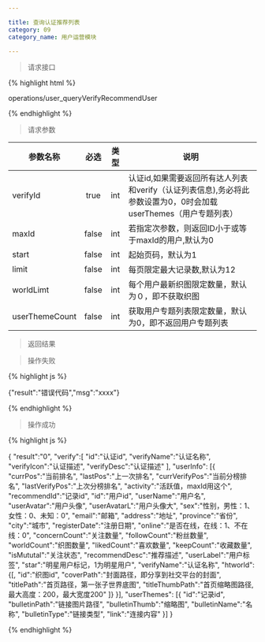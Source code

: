 ```yaml
---

title: 查询认证推荐列表
category: 09
category_name: 用户运营模块

---
```


> 请求接口

{% highlight html %}

operations/user_queryVerifyRecommendUser

{% endhighlight %}

> 请求参数

|参数名称			|必选		|类型		|说明									
|-------------------|:---------:|:---------:|--------------------------------------------
|verifyId           |true       |int        |认证id,如果需要返回所有达人列表和verify（认证列表信息),务必将此参数设置为0，0时会加载userThemes（用户专题列表）
|maxId				|false		|int    	|若指定次参数，则返回ID小于或等于maxId的用户,默认为0
|start              |false      |int        |起始页码，默认为1
|limit              |false      |int        |每页限定最大记录数,默认为12
|worldLimt          |false      |int        |每个用户最新织图限定数量，默认为０，即不获取织图
|userThemeCount     |false      |int        |获取用户专题列表限定数量，默认为0，即不返回用户专题列表

> 返回结果

> 操作失败

{% highlight js %}

{"result":"错误代码","msg":"xxxx"}

{% endhighlight %}

> 操作成功

{% highlight js %}

{
    "result":"0", 
    "verify":[
        "id":"认证id", 
        "verifyName":"认证名称",
        "verifyIcon":"认证描述",
        "verifyDesc":"认证描述"
    ],
    "userInfo":
    [{
        "currPos":"当前排名",
        "lastPos":"上一次排名",
        "currVerifyPos":"当前分榜排名",
        "lastVerifyPos":"上次分榜排名",
        "activity":"活跃值，maxId用这个",
        "recommendId":"记录id",
        "id":"用户id",
        "userName":"用户名",
        "userAvatar":"用户头像",
        "userAvatarL":"用户头像大",
        "sex":"性别，男性：1、女性：0、未知：0",
        "email":"邮箱",
        "address":"地址",
        "province":"省份",
        "city":"城市",
        "registerDate":"注册日期",
        "online":"是否在线，在线：1、不在线：0",
        "concernCount":"关注数量",
        "followCount":"粉丝数量",
        "worldCount":"织图数量",
        "likedCount":"喜欢数量",
        "keepCount":"收藏数量",
        "isMututal":"关注状态",
        "recommendDesc":"推荐描述",
        "userLabel":"用户标签",
        "star":"明星用户标记，1为明星用户",
        "verifyName":"认证名称",
        "htworld":{[,
            "id":"织图id",
            "coverPath":"封面路径，即分享到社交平台的封面",
            "titlePath":"首页路径，第一张子世界底图",
            "titleThumbPath":"首页缩略图路径, 最大高度：200，最大宽度200"
        ]}
    }],
    "userThemes":
    [{
        "id":"记录id",
        "bulletinPath":"链接图片路径",
        "bulletinThumb":"缩略图",
        "bulletinName":"名称",
        "bulletinType":"链接类型",
        "link":"连接内容"
    }]
}

{% endhighlight %}
